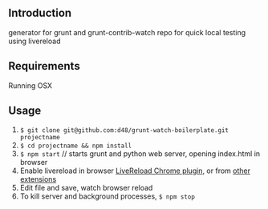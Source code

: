 ## Introduction

generator for grunt and grunt-contrib-watch repo for quick local testing using livereload


## Requirements 

Running OSX


## Usage

1. `$ git clone git@github.com:d48/grunt-watch-boilerplate.git projectname`
2. `$ cd projectname && npm install`
3. `$ npm start` // starts grunt and python web server, opening index.html in browser
4. Enable livereload in browser [LiveReload Chrome plugin](https://chrome.google.com/webstore/detail/livereload/jnihajbhpnppcggbcgedagnkighmdlei?hl=en), or from [other extensions](http://feedback.livereload.com/knowledgebase/articles/86242-how-do-i-install-and-use-the-browser-extensions-)
5. Edit file and save, watch browser reload
6. To kill server and background processes, `$ npm stop`

